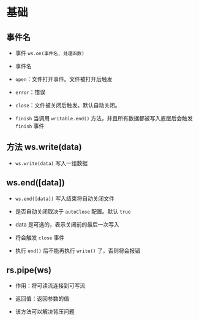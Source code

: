 # 基础

## 事件名

  - 事件 `ws.on(事件名, 处理函数)`

  - 事件名

  - `open`：文件打开事件。文件被打开后触发

  - `error`：错误

  - `close`：文件被关闭后触发。默认自动关闭。

  - `finish` 当调用 `writable.end()` 方法，并且所有数据都被写入底层后会触发 `finish` 事件

## 方法 ws.write(data)

  - `ws.write(data)` 写入一组数据

## ws.end(\[data])

  - `ws.end([data])` 写入结束将自动关闭文件

  - 是否自动关闭取决于 `autoClose` 配置。默认 `true`

  - data 是可选的，表示关闭前的最后一次写入

  - 将会触发 `close` 事件

  - 执行 `end()` 后不能再执行 `write()` 了，否则将会报错

## rs.pipe(ws)

  - 作用：将可读流连接到可写流

  - 返回值：返回参数的值

  - 该方法可以解决背压问题
